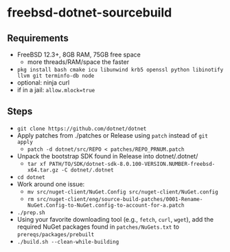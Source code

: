# freebsd-dotnet-sourcebuild

## Requirements
- FreeBSD 12.3+, 8GB RAM, 75GB free space
  - more threads/RAM/space the faster
- `pkg install bash cmake icu libunwind krb5 openssl python libinotify llvm git terminfo-db node`
- optional: ninja curl
- if in a jail: `allow.mlock=true`

## Steps
- `git clone https://github.com/dotnet/dotnet`
- Apply patches from ./patches or Release using `patch` instead of `git apply`
  - `patch -d dotnet/src/REPO < patches/REPO_PRNUM.patch`
- Unpack the bootstrap SDK found in Release into dotnet/.dotnet/
  - `tar xf PATH/TO/SDK/dotnet-sdk-8.0.100-VERSION.NUMBER-freebsd-x64.tar.gz -C dotnet/.dotnet`
- `cd dotnet`
- Work around one issue:
  - `mv src/nuget-client/NuGet.Config src/nuget-client/NuGet.config`
  - `rm src/nuget-client/eng/source-build-patches/0001-Rename-NuGet.Config-to-NuGet.config-to-account-for-a.patch`
- `./prep.sh`
- Using your favorite downloading tool (e.g., `fetch`, `curl`, `wget`), add the required NuGet packages found in `patches/NuGets.txt` to `prereqs/packages/prebuilt`
- `./build.sh --clean-while-building` 

